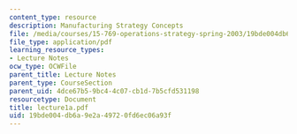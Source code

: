 ```yaml
---
content_type: resource
description: Manufacturing Strategy Concepts
file: /media/courses/15-769-operations-strategy-spring-2003/19bde004db6a9e2a49720fd6ec06a93f_lecture1a.pdf
file_type: application/pdf
learning_resource_types:
- Lecture Notes
ocw_type: OCWFile
parent_title: Lecture Notes
parent_type: CourseSection
parent_uid: 4dce67b5-9bc4-4c07-cb1d-7b5cfd531198
resourcetype: Document
title: lecture1a.pdf
uid: 19bde004-db6a-9e2a-4972-0fd6ec06a93f
---
```

